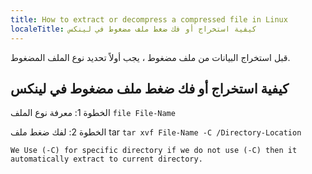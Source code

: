 ```yaml
---
title: How to extract or decompress a compressed file in Linux
localeTitle: كيفية استخراج أو فك ضغط ملف مضغوط في لينكس
---
```

قبل استخراج البيانات من ملف مضغوط ، يجب أولاً تحديد نوع الملف المضغوط.

## كيفية استخراج أو فك ضغط ملف مضغوط في لينكس

الخطوة 1: معرفة نوع الملف `file File-Name`

الخطوة 2: لفك ضغط ملف tar `tar xvf File-Name -C /Directory-Location`

`We Use (-C) for specific directory if we do not use (-C) then it automatically extract to current directory.`